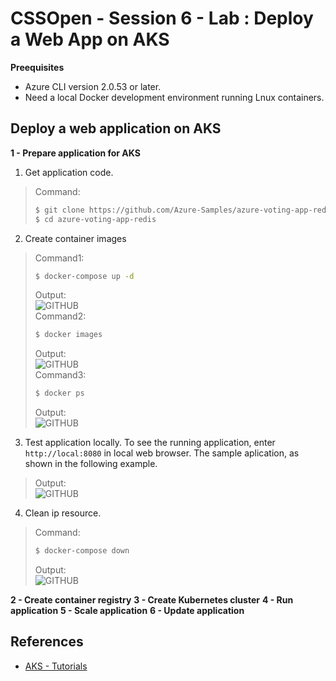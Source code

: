 # CSSOpen - Session 6 - Lab : Deploy a Web App on AKS

**Preequisites**

- Azure CLI version 2.0.53 or later.
- Need a local Docker development environment running Lnux containers.

## Deploy a web application on AKS

**1 - Prepare application for AKS**
1. Get application code.
> Command:<br>
> ```bash
> $ git clone https://github.com/Azure-Samples/azure-voting-app-redis.git
> $ cd azure-voting-app-redis
> ```
2. Create container images 
> Command1:<br>
> ```bash
> $ docker-compose up -d
> ```
> Output:<br>
> ![GITHUB](https://github.com/neolin-ms/CSSOpenTerraformAnsibleGithub/blob/main/AKSImages/1_1.png "1_1")<br>
> Command2:<br>
> ```bash
> $ docker images
> ```
> Output:<br>
> ![GITHUB](https://github.com/neolin-ms/CSSOpenTerraformAnsibleGithub/blob/main/AKSImages/1_2.png "1_2")<br>
> Command3:<br>
> ```bash
> $ docker ps 
> ```
> Output:<br>
> ![GITHUB](https://github.com/neolin-ms/CSSOpenTerraformAnsibleGithub/blob/main/AKSImages/1_3.png "1_3")<br>
3. Test application locally. To see the running application, enter `http://local:8080` in local web browser. The sample aplication, as shown in the following example.
> Output:<br>
> ![GITHUB](https://github.com/neolin-ms/CSSOpenTerraformAnsibleGithub/blob/main/AKSImages/1_4.png "1_4")<br>
4. Clean ip resource.
> Command:<br>
> ```bash
> $ docker-compose down
> ```
> Output:<br>
> ![GITHUB](https://github.com/neolin-ms/CSSOpenTerraformAnsibleGithub/blob/main/AKSImages/1_5.png "1_5")<br>

**2 - Create container registry**
**3 - Create Kubernetes cluster**
**4 - Run application**
**5 - Scale application**
**6 - Update application** 

## References

- [AKS - Tutorials](https://docs.microsoft.com/en-us/azure/aks/tutorial-kubernetes-prepare-app)
